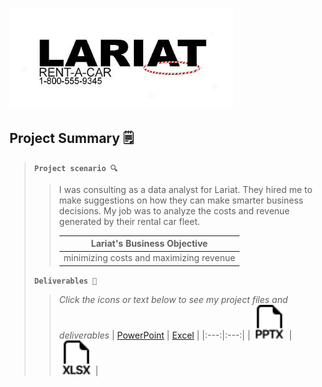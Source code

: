 [<img src="images/dynamic/lariat-logo.jpg" width="358px">](https://github.com/bradfordjohnson/lariat-rentals/blob/main/README.md)

## Project Summary 🗒️
> **`Project scenario 🔍`**
> > I was consulting as a data analyst for Lariat. They hired me to make suggestions on how they can make smarter business decisions. My job was to analyze the costs and revenue generated by their rental car fleet. 
> >
> > | **Lariat's Business Objective** |
> > |---|
> > | minimizing costs and maximizing revenue |
>
> **`Deliverables 📂`**
> > *Click the icons or text below to see my project files and deliverables*
> > | [PowerPoint](https://1drv.ms/p/s!Ahpkb3AfX4xfhLwtwCAS3g6L6ZA6sQ?e=3JhUY6) | [Excel](https://1drv.ms/x/s!Ahpkb3AfX4xfhLw5nv0BCOoHdWSS5g?e=knZCre) |
> > |:---:|:---:|
> > | [<img src="images/static/filetype-pptx.svg" width="54px">](https://1drv.ms/p/s!Ahpkb3AfX4xfhLwtwCAS3g6L6ZA6sQ?e=3JhUY6) | [<img src="images/static/filetype-xlsx.svg" width="54px">](https://1drv.ms/x/s!Ahpkb3AfX4xfhLw5nv0BCOoHdWSS5g?e=knZCre) |
